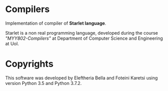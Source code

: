 # Compilers
Implementation of compiler of **Starlet language**. 

Starlet is a non real programming language, developed during the course _"MYY802-Compilers"_ at Department of Computer Science and Engineering at UoI. 

# Copyrights

This software was developed by Eleftheria Bella and Foteini Karetsi 
using version Python 3.5 and Python 3.7.2.
